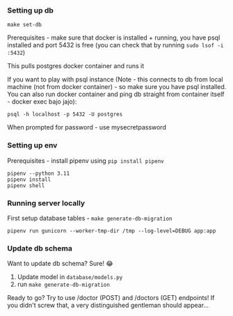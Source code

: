 ### Setting up db
```
make set-db
```
Prerequisites - make sure that docker is installed + running, you have psql installed and port 5432 is free (you can check that by running `sudo lsof -i :5432`)

This pulls postgres docker container and runs it

If you want to play with psql instance (Note - this connects to db from local machine (not from docker container) - so make sure you have psql installed. You can also run docker container and ping db straight from container itself - docker exec bajo jajo):
```
psql -h localhost -p 5432 -U postgres
```
When prompted for password - use mysecretpassword

### Setting up env
Prerequisites - install pipenv using `pip install pipenv`
```
pipenv --python 3.11
pipenv install
pipenv shell
```

### Running server locally
First setup database tables - `make generate-db-migration`
```
pipenv run gunicorn --worker-tmp-dir /tmp --log-level=DEBUG app:app
```

### Update db schema
Want to update db schema? Sure! :joy:

1. Update model in `database/models.py`
2. run `make generate-db-migration`

Ready to go? Try to use /doctor (POST) and /doctors (GET) endpoints! If you didn't screw that, a very distinguished gentleman should appear...